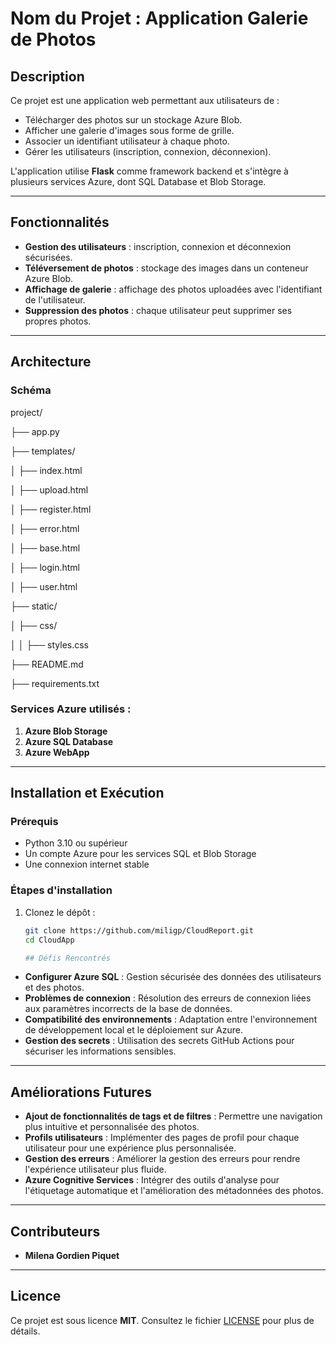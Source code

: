 # Nom du Projet : Application Galerie de Photos

## Description
Ce projet est une application web permettant aux utilisateurs de :
- Télécharger des photos sur un stockage Azure Blob.
- Afficher une galerie d'images sous forme de grille.
- Associer un identifiant utilisateur à chaque photo.
- Gérer les utilisateurs (inscription, connexion, déconnexion).

L'application utilise **Flask** comme framework backend et s'intègre à plusieurs services Azure, dont SQL Database et Blob Storage.

---

## Fonctionnalités
- **Gestion des utilisateurs** : inscription, connexion et déconnexion sécurisées.
- **Téléversement de photos** : stockage des images dans un conteneur Azure Blob.
- **Affichage de galerie** : affichage des photos uploadées avec l'identifiant de l'utilisateur.
- **Suppression des photos** : chaque utilisateur peut supprimer ses propres photos.

---

## Architecture

### Schéma

project/

├── app.py

├── templates/

│   ├── index.html

│   ├── upload.html

│   ├── register.html

│   ├── error.html

│   ├── base.html

│   ├── login.html

│   ├── user.html

├── static/

│   ├── css/

│   │   ├── styles.css

├── README.md

├── requirements.txt


### Services Azure utilisés :
1. **Azure Blob Storage** 
2. **Azure SQL Database** 
3. **Azure WebApp** 

---

## Installation et Exécution
### Prérequis
- Python 3.10 ou supérieur
- Un compte Azure pour les services SQL et Blob Storage
- Une connexion internet stable

### Étapes d'installation
1. Clonez le dépôt :
   ```bash
   git clone https://github.com/miligp/CloudReport.git
   cd CloudApp

   ## Défis Rencontrés

- **Configurer Azure SQL** : Gestion sécurisée des données des utilisateurs et des photos.
- **Problèmes de connexion** : Résolution des erreurs de connexion liées aux paramètres incorrects de la base de données.
- **Compatibilité des environnements** : Adaptation entre l'environnement de développement local et le déploiement sur Azure.
- **Gestion des secrets** : Utilisation des secrets GitHub Actions pour sécuriser les informations sensibles.

---

## Améliorations Futures

- **Ajout de fonctionnalités de tags et de filtres** : Permettre une navigation plus intuitive et personnalisée des photos.
- **Profils utilisateurs** : Implémenter des pages de profil pour chaque utilisateur pour une expérience plus personnalisée.
- **Gestion des erreurs** : Améliorer la gestion des erreurs pour rendre l'expérience utilisateur plus fluide.
- **Azure Cognitive Services** : Intégrer des outils d'analyse pour l'étiquetage automatique et l'amélioration des métadonnées des photos.

---

## Contributeurs

- **Milena Gordien Piquet** 

---

## Licence

Ce projet est sous licence **MIT**. Consultez le fichier [LICENSE](./LICENSE) pour plus de détails.
